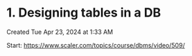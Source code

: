 # 1. Designing tables in a DB
Created Tue Apr 23, 2024 at 1:33 AM

Start: https://www.scaler.com/topics/course/dbms/video/509/